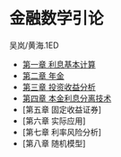 # 金融数学引论

吴岚/黄海.1ED

- [第一章 利息基本计算](chapter1.md)
- [第二章 年金](chapter2.md)
- [第三章 投资收益分析](chapter3.md)
- [第四章 本金利息分离技术](chapter4.md)
- [第五章 固定收益证券]
- [第六章 实际应用]
- [第七章 利率风险分析]
- [第八章 随机模型]

